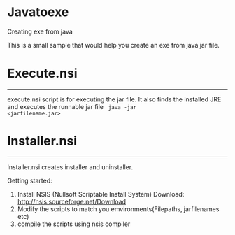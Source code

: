 # Javatoexe
Creating exe from java

This is a small sample that would help you create an exe from java jar file.

# Execute.nsi
-----------
execute.nsi script is for executing the jar file. 
It also finds the installed JRE and executes the runnable jar file
<code> java -jar <jarfilename.jar> </code>

# Installer.nsi
--------------

Installer.nsi creates installer and uninstaller.


Getting started:

1. Install NSIS (Nullsoft Scriptable Install System) 
   Download: http://nsis.sourceforge.net/Download
2. Modify the scripts to match you emvironments(Filepaths, jarfilenames etc)
3. compile the scripts using nsis compiler
